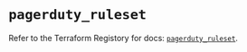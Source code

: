 # `pagerduty_ruleset`

Refer to the Terraform Registory for docs: [`pagerduty_ruleset`](https://registry.terraform.io/providers/pagerduty/pagerduty/2.15.3/docs/resources/ruleset).
